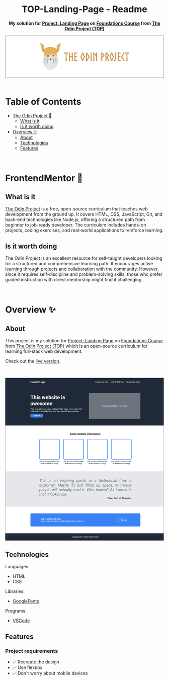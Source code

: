 <h1 align="center">TOP-Landing-Page - Readme</h1>
<p align="center">
  <strong>
    My solution for <a href="https://www.theodinproject.com/lessons/foundations-landing-page" target="_blank">Project: Landing Page</a> on  <a href="https://www.theodinproject.com/paths/foundations/courses/foundations" target="_blank">Foundations Course</a> from <a href="https://www.theodinproject.com" target="_blank">The Odin Project (TOP)</a>
  </strong>
</p>
<div align="center">
  <a href="https://www.theodinproject.com">
    <img src="_for_readme/banner.png">
  </a>
</div>

<br>

# Table of Contents
* [The Odin Project :thinking:](#the-odin-project-thinking)
  * [What is it](#what-is-it)
  * [Is it worth doing](#is-it-worth-doing)
* [Overview :sparkles:](#overview-sparkles)
  * [About](#about)
  * [Technologies](#technologies)
  * [Features](#features)

<br>

# FrontendMentor :thinking:

## What is it  
[The Odin Project](https://www.theodinproject.com) is a free, open-source curriculum that teaches web development from the ground up. It covers HTML, CSS, JavaScript, Git, and back-end technologies like Node.js, offering a structured path from beginner to job-ready developer. The curriculum includes hands-on projects, coding exercises, and real-world applications to reinforce learning.  

## Is it worth doing  
The Odin Project is an excellent resource for self-taught developers looking for a structured and comprehensive learning path. It encourages active learning through projects and collaboration with the community. However, since it requires self-discipline and problem-solving skills, those who prefer guided instruction with direct mentorship might find it challenging.  

<br>

# Overview :sparkles:

## About
This project is my solution for [Project: Landing Page](https://www.theodinproject.com/lessons/foundations-landing-page) on [Foundations Course](https://www.theodinproject.com/paths/foundations/courses/foundations) from [The Odin Project (TOP)](https://www.theodinproject.com) which is an open-source curriculum for learning full-stack web development.

Check out the [live version](https://pasek108.github.io/TOP-Landing-Page/).

<br>

![preview](/_for_readme/main_page.png)

## Technologies
Languages:
- HTML
- CSS

Libraries:
- [GoogleFonts](https://fonts.google.com)
  
Programs:
- [VSCode](https://code.visualstudio.com)

## Features
### Project requirements
- ✅ Recreate the design
- ✅ Use flexbox
- ✅ Don't worry about mobile devices
